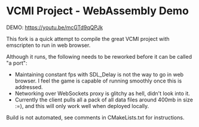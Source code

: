 # VCMI Project - WebAssembly Demo

DEMO: https://youtu.be/mcGTd9qQPJk


This fork is a quick attempt to compile the great VCMI project with emscripten to run in web browser.

Although it runs, the following needs to be reworked before it can be called "a port":

* Maintaining constant fps with SDL_Delay is not the way to go in web browser. I feel the game is capable of running smoothly once this is addressed.
* Networking over WebSockets proxy is glitchy as hell, didn't look into it.
* Currently the client pulls all a pack of all data files around 400mb in size :=), and this will only work well when deployed locally.

Build is not automated, see comments in CMakeLists.txt for instructions.

